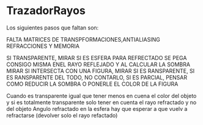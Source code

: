 # TrazadorRayos

Los siguientes pasos que faltan son:


FALTA MATRICES DE TRANSPFORMACIONES,ANTIALIASING REFRACCIONES Y MEMORIA

SI TRANSPARENTE, MIRAR SI ES ESFERA PARA REFRECTADO SE PEGA CONSIGO MISMA ENEL RAYO REFLEJADO
Y AL CALCULAR LA SOMBRA MIRAR SI INTERSECTA CON UNA FIGURA, MIRAR SI ES RANSPARENTE, SI ES RANSPARENTE DEL TODO, NO CONTARLO, SI ES PARCIAL, PENSAR COMO REDUCIR LA SOMBRA O PONERLE EL COLOR DE LA FIGURA

Cuando es transparente igual que tener menos en cuena el color del objeto y si es totalmente transparente solo tener en cuenta el rayo refractado y no del objeto
Angulo refractado en la esfera hay que esperar a que vuelv a refractarse (devolver solo el rayo refactado)



